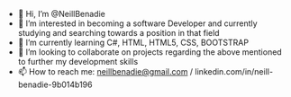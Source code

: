 - 👋 Hi, I’m @NeillBenadie
- 👀 I’m interested in becoming a software Developer and currently studying and searching towards a position in that field
- 🌱 I’m currently learning C#, HTML, HTML5, CSS, BOOTSTRAP
- 💞️ I’m looking to collaborate on projects regarding the above mentioned to further my development skills
- 📫 How to reach me: neillbenadie@gmail.com / linkedin.com/in/neill-benadie-9b014b196

<!---
NeillBenadie/NeillBenadie is a ✨ special ✨ repository because its `README.md` (this file) appears on your GitHub profile.
You can click the Preview link to take a look at your changes.
--->

